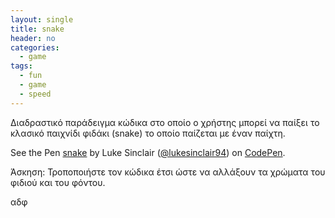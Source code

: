 ```yaml
---
layout: single
title: snake
header: no
categories:
  - game
tags:
  - fun
  - game
  - speed 
---
```


Διαδραστικό παράδειγμα κώδικα στο οποίο ο χρήστης μπορεί να παίξει το κλασικό παιχνίδι φιδάκι (snake) το οποίο παίζεται με έναν παίχτη.

<p data-height="350" data-theme-id="17517" data-slug-hash="lukesinclair94/pen/yhnEF" data-default-tab="result" data-user=Luke Sinclair" class='codepen'>See the Pen <a href='https://codepen.io/lukesinclair94/pen/yhnEF'>snake</a> by Luke Sinclair (<a href='https://codepen.io/lukesinclair94/'>@lukesinclair94</a>) on <a href='http://codepen.io'>CodePen</a>.</p>
<script async src="//assets.codepen.io/assets/embed/ei.js"></script>


Άσκηση: Τροποποιήστε τον κώδικα έτσι ώστε να αλλάξουν τα χρώματα του φιδιού και του φόντου.

 αδφ
 
